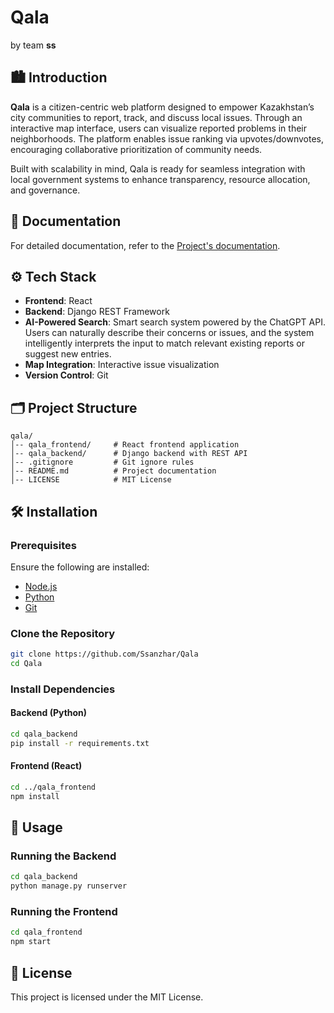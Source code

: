 # Qala
by team **ss**
## 🏙️ Introduction

**Qala** is a citizen-centric web platform designed to empower Kazakhstan’s city communities to report, track, and discuss local issues. Through an interactive map interface, users can visualize reported problems in their neighborhoods. The platform enables issue ranking via upvotes/downvotes, encouraging collaborative prioritization of community needs.

Built with scalability in mind, Qala is ready for seamless integration with local government systems to enhance transparency, resource allocation, and governance.

## 📄 Documentation

For detailed documentation, refer to the [Project's documentation](https://docs.google.com/document/d/1nZB1fy8Al20xBNipCXVEs4ODLpCNnzxJ/edit?usp=sharing&ouid=113911636319581141972&rtpof=true&sd=true).

## ⚙️ Tech Stack

- **Frontend**: React
- **Backend**: Django REST Framework
- **AI-Powered Search**: Smart search system powered by the ChatGPT API. Users can naturally describe their concerns or issues, and the system intelligently interprets the input to match relevant existing reports or suggest new entries.
- **Map Integration**: Interactive issue visualization
- **Version Control**: Git



## 🗂️ Project Structure

```
qala/
│-- qala_frontend/     # React frontend application
│-- qala_backend/      # Django backend with REST API
│-- .gitignore         # Git ignore rules
│-- README.md          # Project documentation
│-- LICENSE            # MIT License
```

## 🛠️ Installation

### Prerequisites

Ensure the following are installed:

- [Node.js](https://nodejs.org/)
- [Python](https://www.python.org/)
- [Git](https://git-scm.com/)

### Clone the Repository

```bash
git clone https://github.com/Ssanzhar/Qala
cd Qala
```

### Install Dependencies

#### Backend (Python)

```bash
cd qala_backend
pip install -r requirements.txt
```

#### Frontend (React)

```bash
cd ../qala_frontend
npm install
```

## 🚀 Usage

### Running the Backend

```bash
cd qala_backend
python manage.py runserver
```

### Running the Frontend

```bash
cd qala_frontend
npm start
```

## 📄 License

This project is licensed under the MIT License.
